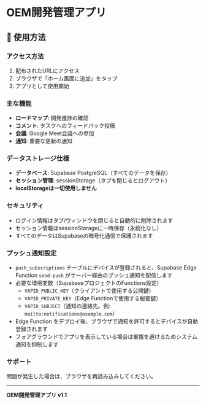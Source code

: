 # OEM開発管理アプリ

## 📱 使用方法

### アクセス方法
1. 配布されたURLにアクセス
2. ブラウザで「ホーム画面に追加」をタップ
3. アプリとして使用開始

### 主な機能
- **ロードマップ**: 開発進捗の確認
- **コメント**: タスクへのフィードバック投稿
- **会議**: Google Meet会議への参加
- **通知**: 重要な更新の通知

### データストレージ仕様
- **データベース**: Supabase PostgreSQL（すべてのデータを保存）
- **セッション管理**: sessionStorage（タブを閉じるとログアウト）
- **localStorageは一切使用しません**

### セキュリティ
- ログイン情報はタブ/ウィンドウを閉じると自動的に削除されます
- セッション情報はsessionStorageに一時保存（永続化なし）
- すべてのデータはSupabaseの暗号化通信で保護されます

### プッシュ通知設定
- `push_subscriptions` テーブルにデバイスが登録されると、Supabase Edge Function `send-push` がサーバー経由のプッシュ通知を配信します
- 必要な環境変数（SupabaseプロジェクトのFunctions設定）
  - `VAPID_PUBLIC_KEY`（クライアントで使用する公開鍵）
  - `VAPID_PRIVATE_KEY`（Edge Functionで使用する秘密鍵）
  - `VAPID_SUBJECT`（通知の連絡先。例: `mailto:notifications@example.com`）
- Edge Function をデプロイ後、ブラウザで通知を許可するとデバイスが自動登録されます
- フォアグラウンドでアプリを表示している場合は重複を避けるためシステム通知を抑制します

### サポート
問題が発生した場合は、ブラウザを再読み込みしてください。

---
**OEM開発管理アプリ v1.1**

